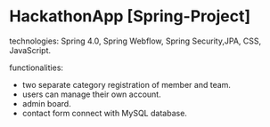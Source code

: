 # HackathonApp [Spring-Project]

technologies:
Spring 4.0, Spring Webflow, Spring Security,JPA, CSS, JavaScript. 

functionalities:
- two separate category registration of member and team.
- users can manage their own account.
- admin board.
- contact form connect with MySQL database.
